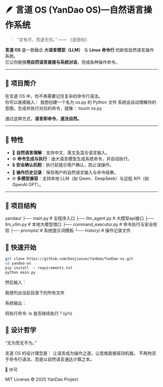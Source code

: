 # 🪶 言道 OS (YanDao OS)—自然语言操作系统

> “言有尽，而道无穷。” —— 《道德经》

**言道 OS** 是一款融合 **大语言模型（LLM）** 与 **Linux 命令行** 的新型自然语言操作系统。  
它让你能够**用自然语言直接与系统对话**，完成各种操作命令。

---

## 🌌 项目简介

在言道 OS 中，你不再需要记住复杂的命令行语法。  
你可以直接输入：
我想创建一个名为 os.py 的 Python 文件
系统会自动理解你的意图，生成并执行对应的命令，就像：
touch os.py

通过这种方式，**语言即命令，道法自然。**

---

## 🌱 特性

- 🧠 **自然语言理解**：支持中文、英文及混合语言输入。  
- ⚙️ **命令生成与执行**：由大语言模型生成系统命令，并自动执行。  
- 🔒 **安全确认机制**：执行前提示用户确认，防止误操作。  
- 📜 **操作历史记录**：保存用户的自然语言输入与命令结果。  
- 🌐 **多模型兼容**：支持本地 LLM（如 Qwen、DeepSeek）与远程 API（如 OpenAI GPT）。

---

## 🧩 项目结构
yandao/
├── main.py # 主程序入口
├── llm_agent.py # 大模型api接口
├── llm_vllm.py # 本地大模型借口
├── command_executor.py # 命令执行与安全校验
├── prompts/ # 系统提示词模板
└── history/ # 操作记录文件
## 🚀 快速开始

```bash
git clone https://github.com/benjiesun/YanDao/YanDao-os.git
cd yandao-os
pip install -r requirements.txt
python main.py
``` 
然后输入：

我想列出当前目录下的所有文件

系统输出：

将执行命令: ls
是否继续执行？(y/n)

## 💭 设计哲学

“无为而无不为。”

言道 OS 的设计理念是：
让语言成为操作之道，让思维直接驱动机器。
不再拘泥于命令行语法，而是以自然语言通达计算之本。

📜 许可

MIT License © 2025 YanDao Project
